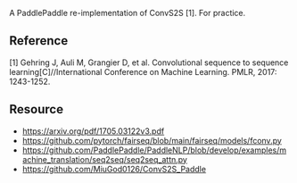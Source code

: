 A PaddlePaddle re-implementation of ConvS2S [1]. For practice.

## Reference

[1] Gehring J, Auli M, Grangier D, et al. Convolutional sequence to sequence learning[C]//International Conference on Machine Learning. PMLR, 2017: 1243-1252.

## Resource 

- <https://arxiv.org/pdf/1705.03122v3.pdf>
- <https://github.com/pytorch/fairseq/blob/main/fairseq/models/fconv.py>
- <https://github.com/PaddlePaddle/PaddleNLP/blob/develop/examples/machine_translation/seq2seq/seq2seq_attn.py>
- <https://github.com/MiuGod0126/ConvS2S_Paddle>
